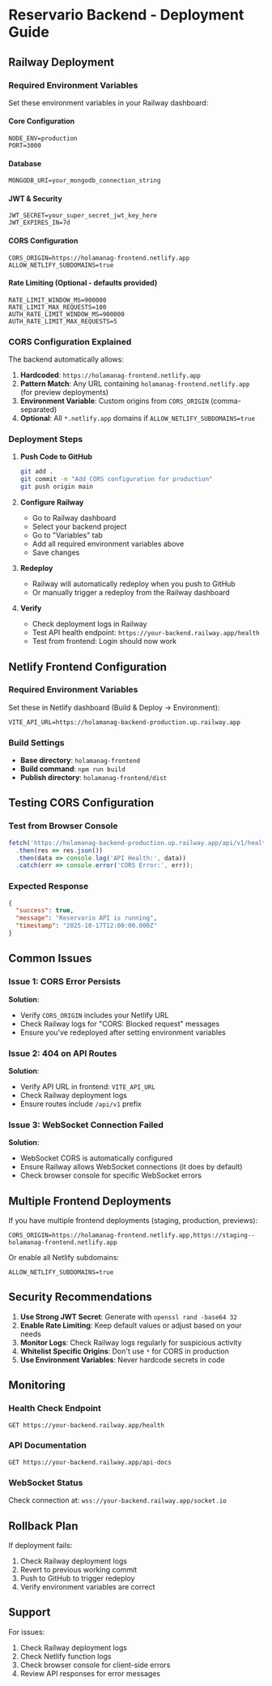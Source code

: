 # Reservario Backend - Deployment Guide

## Railway Deployment

### Required Environment Variables

Set these environment variables in your Railway dashboard:

#### Core Configuration
```
NODE_ENV=production
PORT=3000
```

#### Database
```
MONGODB_URI=your_mongodb_connection_string
```

#### JWT & Security
```
JWT_SECRET=your_super_secret_jwt_key_here
JWT_EXPIRES_IN=7d
```

#### CORS Configuration
```
CORS_ORIGIN=https://holamanag-frontend.netlify.app
ALLOW_NETLIFY_SUBDOMAINS=true
```

#### Rate Limiting (Optional - defaults provided)
```
RATE_LIMIT_WINDOW_MS=900000
RATE_LIMIT_MAX_REQUESTS=100
AUTH_RATE_LIMIT_WINDOW_MS=900000
AUTH_RATE_LIMIT_MAX_REQUESTS=5
```

### CORS Configuration Explained

The backend automatically allows:
1. **Hardcoded**: `https://holamanag-frontend.netlify.app`
2. **Pattern Match**: Any URL containing `holamanag-frontend.netlify.app` (for preview deployments)
3. **Environment Variable**: Custom origins from `CORS_ORIGIN` (comma-separated)
4. **Optional**: All `*.netlify.app` domains if `ALLOW_NETLIFY_SUBDOMAINS=true`

### Deployment Steps

1. **Push Code to GitHub**
   ```bash
   git add .
   git commit -m "Add CORS configuration for production"
   git push origin main
   ```

2. **Configure Railway**
   - Go to Railway dashboard
   - Select your backend project
   - Go to "Variables" tab
   - Add all required environment variables above
   - Save changes

3. **Redeploy**
   - Railway will automatically redeploy when you push to GitHub
   - Or manually trigger a redeploy from the Railway dashboard

4. **Verify**
   - Check deployment logs in Railway
   - Test API health endpoint: `https://your-backend.railway.app/health`
   - Test from frontend: Login should now work

## Netlify Frontend Configuration

### Required Environment Variables

Set these in Netlify dashboard (Build & Deploy → Environment):

```
VITE_API_URL=https://holamanag-backend-production.up.railway.app
```

### Build Settings

- **Base directory**: `holamanag-frontend`
- **Build command**: `npm run build`
- **Publish directory**: `holamanag-frontend/dist`

## Testing CORS Configuration

### Test from Browser Console

```javascript
fetch('https://holamanag-backend-production.up.railway.app/api/v1/health')
  .then(res => res.json())
  .then(data => console.log('API Health:', data))
  .catch(err => console.error('CORS Error:', err));
```

### Expected Response
```json
{
  "success": true,
  "message": "Reservario API is running",
  "timestamp": "2025-10-17T12:00:00.000Z"
}
```

## Common Issues

### Issue 1: CORS Error Persists
**Solution**: 
- Verify `CORS_ORIGIN` includes your Netlify URL
- Check Railway logs for "CORS: Blocked request" messages
- Ensure you've redeployed after setting environment variables

### Issue 2: 404 on API Routes
**Solution**:
- Verify API URL in frontend: `VITE_API_URL`
- Check Railway deployment logs
- Ensure routes include `/api/v1` prefix

### Issue 3: WebSocket Connection Failed
**Solution**:
- WebSocket CORS is automatically configured
- Ensure Railway allows WebSocket connections (it does by default)
- Check browser console for specific WebSocket errors

## Multiple Frontend Deployments

If you have multiple frontend deployments (staging, production, previews):

```
CORS_ORIGIN=https://holamanag-frontend.netlify.app,https://staging--holamanag-frontend.netlify.app
```

Or enable all Netlify subdomains:
```
ALLOW_NETLIFY_SUBDOMAINS=true
```

## Security Recommendations

1. **Use Strong JWT Secret**: Generate with `openssl rand -base64 32`
2. **Enable Rate Limiting**: Keep default values or adjust based on your needs
3. **Monitor Logs**: Check Railway logs regularly for suspicious activity
4. **Whitelist Specific Origins**: Don't use `*` for CORS in production
5. **Use Environment Variables**: Never hardcode secrets in code

## Monitoring

### Health Check Endpoint
```
GET https://your-backend.railway.app/health
```

### API Documentation
```
GET https://your-backend.railway.app/api-docs
```

### WebSocket Status
Check connection at: `wss://your-backend.railway.app/socket.io`

## Rollback Plan

If deployment fails:
1. Check Railway deployment logs
2. Revert to previous working commit
3. Push to GitHub to trigger redeploy
4. Verify environment variables are correct

## Support

For issues:
1. Check Railway deployment logs
2. Check Netlify function logs
3. Check browser console for client-side errors
4. Review API responses for error messages


